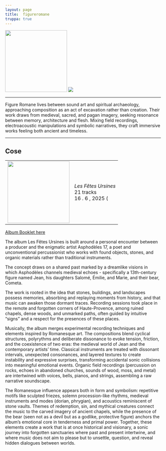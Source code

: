 ```yaml
---
layout: page
title:  figureromane
truppa: true
---
```


<img src="https://res.cloudinary.com/dkpneimf7/image/upload/v1750947843/Figure_Romane_-_Noir_uv5lif.png" height=200 />

<img src="https://res.cloudinary.com/dkpneimf7/image/upload/v1751560326/FigureRomane-Band.png">

<hr />

<p class="quote">Figure Romane lives between sound art and spiritual archaeology, approaching composition as an act of excavation rather than creation. Their work draws from medieval, sacred, and pagan imagery, seeking resonance between memory, architecture and flesh. Mixing field recordings, electroacoustic manipulations and symbolic narratives, they craft immersive works feeling both ancient and timeless.</p>


<hr />

<h2>Cose</h2>

<table>
	<tr>
		<td class="left_column">
			<img src="https://res.cloudinary.com/dkpneimf7/image/upload/v1750952296/Figure_Romane_-_Les_Fe%CC%82tes_Ursines_txp3rd.png" width=200 />	
		</td>
		<td>
			<em>Les Fêtes Ursines</em>
			<br />
			21 tracks
			<br />
			16 . 6 , 2025 (
		</td>
	</tr>
</table>

<p class="quote"><a href="https://vtos.faith/public/FigureRomane_LesFetesUrsines_Booklet.pdf">Album Booklet here</a></p>

<p class="quote">The album Les Fêtes Ursines is built around a personal encounter between a producer and the enigmatic artist Asphodèles 17, a poet and unconventional percussionist who works with found objects, stones, and organic materials rather than traditional instruments.</p> 

<p class="quote">The concept draws on a shared past marked by a dreamlike visions in which Asphodèles channels medieval echoes - specifically a 13th-century figure named Jean, his daughters Salomé, Émilie, and Marie, and their bear, Cometa.</p> 

<p class="quote">The work is rooted in the idea that stones, buildings, and landscapes possess memories, absorbing and replaying moments from history, and that music can awaken those dormant traces. Recording sessions took place in the remote and forgotten corners of Haute-Provence, among ruined chapels, dense woods, and unmarked paths, often guided by intuitive “signs” and a respect for the presences of these places.</p>

<p class="quote">Musically, the album merges experimental recording techniques and elements inspired by Romanesque art. The compositions blend cyclical structures, polyrythms and deliberate dissonance to evoke tension, friction, and the coexistence of two eras: the medieval world of Jean and the contemporary artists’ time. Classical instruments are treated with dissonant intervals, unexpected consonances, and layered textures to create instability and expressive surprises, transforming accidental sonic collisions into meaningful emotional events. Organic field recordings (percussion on rocks, echoes in abandoned churches, sounds of wood, moss, and metal) are intertwined with voices, bells, pianos, and strings, assembling a raw narrative soundscape.</p>

<p class="quote">The Romanesque influence appears both in form and symbolism: repetitive motifs like sculpted friezes, solemn procession-like rhythms, medieval instruments and modes (dorian, phrygian), and acoustics reminiscent of stone vaults. Themes of redemption, sin, and mythical creatures connect the music to the carved imagery of ancient chapels, while the presence of the bear (seen not as a devil but as a godlike, protective figure) anchors the album’s emotional core in tenderness and primal power. Together, these elements create a work that is at once historical and visionary, a sonic journey into forgotten sanctuaries where past and present intertwine, and where music does not aim to please but to unsettle, question, and reveal hidden dialogues between worlds.</p>